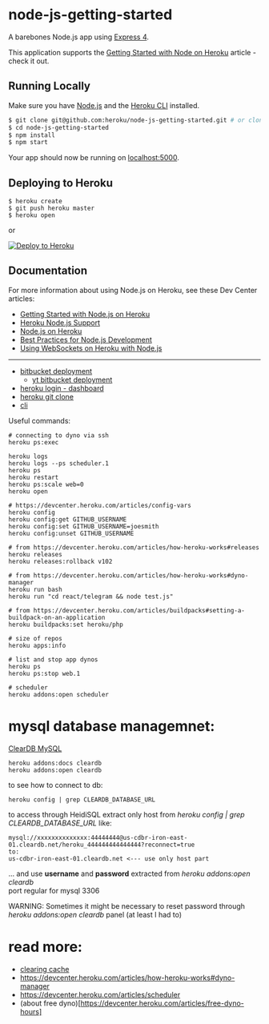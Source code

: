 
# node-js-getting-started

A barebones Node.js app using [Express 4](http://expressjs.com/).

This application supports the [Getting Started with Node on Heroku](https://devcenter.heroku.com/articles/getting-started-with-nodejs) article - check it out.

## Running Locally

Make sure you have [Node.js](http://nodejs.org/) and the [Heroku CLI](https://cli.heroku.com/) installed.

```sh
$ git clone git@github.com:heroku/node-js-getting-started.git # or clone your own fork
$ cd node-js-getting-started
$ npm install
$ npm start
```

Your app should now be running on [localhost:5000](http://localhost:5000/).

## Deploying to Heroku

```
$ heroku create
$ git push heroku master
$ heroku open
```
or

[![Deploy to Heroku](https://www.herokucdn.com/deploy/button.png)](https://heroku.com/deploy)

## Documentation

For more information about using Node.js on Heroku, see these Dev Center articles:

- [Getting Started with Node.js on Heroku](https://devcenter.heroku.com/articles/getting-started-with-nodejs)
- [Heroku Node.js Support](https://devcenter.heroku.com/articles/nodejs-support)
- [Node.js on Heroku](https://devcenter.heroku.com/categories/nodejs)
- [Best Practices for Node.js Development](https://devcenter.heroku.com/articles/node-best-practices)
- [Using WebSockets on Heroku with Node.js](https://devcenter.heroku.com/articles/node-websockets)

---

- [bitbucket deployment](https://confluence.atlassian.com/bitbucket/deploy-to-heroku-872013667.html)
    - [yt bitbucket deployment](https://www.youtube.com/watch?v=q-lwO5Pdqv0)
- [heroku login - dashboard](https://id.heroku.com/login)
- [heroku git clone](https://help.heroku.com/FZDDCBLB/how-can-i-download-my-code-from-heroku)
- [cli](https://devcenter.heroku.com/articles/exec)


Useful commands:

    # connecting to dyno via ssh
    heroku ps:exec
    
    heroku logs
    heroku logs --ps scheduler.1
    heroku ps
    heroku restart
    heroku ps:scale web=0
    heroku open
    
    # https://devcenter.heroku.com/articles/config-vars
    heroku config
    heroku config:get GITHUB_USERNAME
    heroku config:set GITHUB_USERNAME=joesmith
    heroku config:unset GITHUB_USERNAME
    
    # from https://devcenter.heroku.com/articles/how-heroku-works#releases
    heroku releases
    heroku releases:rollback v102
    
    # from https://devcenter.heroku.com/articles/how-heroku-works#dyno-manager
    heroku run bash
    heroku run "cd react/telegram && node test.js"
    
    # from https://devcenter.heroku.com/articles/buildpacks#setting-a-buildpack-on-an-application
    heroku buildpacks:set heroku/php
    
    # size of repos
    heroku apps:info
    
    # list and stop app dynos
    heroku ps
    heroku ps:stop web.1
    
    # scheduler
    heroku addons:open scheduler
    
# mysql database managemnet:

[ClearDB MySQL](https://devcenter.heroku.com/articles/cleardb)
    
    heroku addons:docs cleardb
    heroku addons:open cleardb

to see how to connect to db:

    heroku config | grep CLEARDB_DATABASE_URL
    
to access through HeidiSQL extract only host from *heroku config | grep CLEARDB_DATABASE_URL* like:
   
    mysql://xxxxxxxxxxxxxx:44444444@us-cdbr-iron-east-01.cleardb.net/heroku_444444444444444?reconnect=true
    to:
    us-cdbr-iron-east-01.cleardb.net <--- use only host part
    
... and use **username** and **password** extracted from *heroku addons:open cleardb*  
port regular for mysql 3306

WARNING: Sometimes it might be necessary to reset password through *heroku addons:open cleardb* panel (at least I had to)      
      
    
# read more:

- [clearing cache](https://devcenter.heroku.com/articles/git#build-cache)
- https://devcenter.heroku.com/articles/how-heroku-works#dyno-manager
- https://devcenter.heroku.com/articles/scheduler   
- (about free dyno)[https://devcenter.heroku.com/articles/free-dyno-hours]